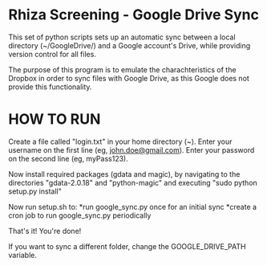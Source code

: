 Rhiza Screening - Google Drive Sync
===================================

This set of python scripts sets up an automatic sync between a local directory (~/GoogleDrive/)
and a Google account's Drive, while providing version control for all files.



The purpose of this program is to emulate the charachteristics of the Dropbox in order to sync
files with Google Drive, as this Google does not provide this
functionality.


HOW TO RUN
=======================================

Create a file called "login.txt" in your home directory (~).
Enter your username on the first line (eg, john.doe@gmail.com).
Enter your password on the second line (eg, myPass123).


Now install required packages (gdata and magic), by navigating to
the directories "gdata-2.0.18" and "python-magic" and executing
"sudo python setup.py install"


Now run setup.sh to:
    *run google_sync.py once for an initial sync
    *create a cron job to run google_sync.py periodically


That's it! You're done!


If you want to sync a different folder, change the GOOGLE_DRIVE_PATH variable.

